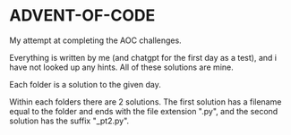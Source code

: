 # ADVENT-OF-CODE

My attempt at completing the AOC challenges.

Everything is written by me (and chatgpt for the first day as a test), and i have not looked up any hints. All of these solutions are mine. 

Each folder is a solution to the given day. 

Within each folders there are 2 solutions. The first solution has a filename equal to the folder and ends with the file extension ".py", and the second solution has the suffix "_pt2.py".
